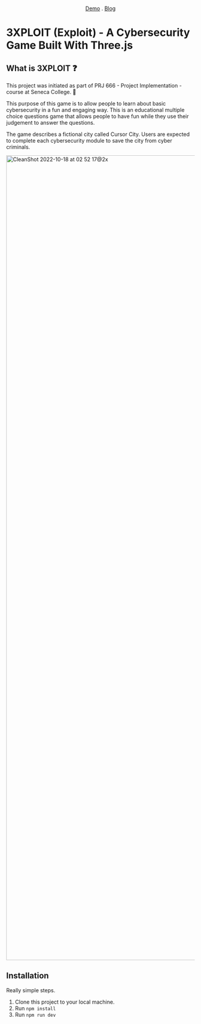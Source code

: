 <!-- PROJECT LOGO -->
<br />
<div align="center">

  

   <a href="https://https://exploitt.herokuapp.com">Demo</a> . <a href="">Blog</a>
</div>


# 3XPLOIT (Exploit) - A Cybersecurity Game Built With Three.js

## What is 3XPLOIT ❓

This project was initiated as part of PRJ 666 - Project Implementation - course at Seneca College. 🌟

This purpose of this game is to allow people to learn about basic cybersecurity in a fun and engaging way. This is an educational multiple choice questions 
game that allows people to have fun while they use their judgement to answer the questions.

The game describes a fictional city called Cursor City. Users are expected to complete each cybersecurity module to save the city from cyber criminals. 

<img width="2149" alt="CleanShot 2022-10-18 at 02 52 17@2x" src="https://user-images.githubusercontent.com/71540402/196356878-6af954e1-8028-4663-afa0-0b6e416a460c.png">


## Installation 

Really simple steps. 

1. Clone this project to your local machine. 
2. Run `npm install` 
3. Run `npm run dev`


